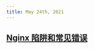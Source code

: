 ```yaml
---
title: May 24th, 2021
---
```


## [Nginx 陷阱和常见错误](https://www.nginx.com/resources/wiki/start/topics/tutorials/config_pitfalls/)
### [](https://www.nginx.com/resources/wiki/start/topics/tutorials/config_pitfalls/)

